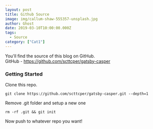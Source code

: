 ```yaml
---
layout: post
title: Github Source
image: img/callum-shaw-555357-unsplash.jpg
author: Ghost
date: 2019-03-10T10:00:00.000Z
tags:
  - Source
category: ["Cat1"]
---
```


You'll find the source of this blog on GitHub.  
GitHub - https://github.com/scttcper/gatsby-casper

### Getting Started

Clone this repo.

```
git clone https://github.com/scttcper/gatsby-casper.git --depth=1
```

Remove .git folder and setup a new one

```
rm -rf .git && git init
```

Now push to whatever repo you want!
